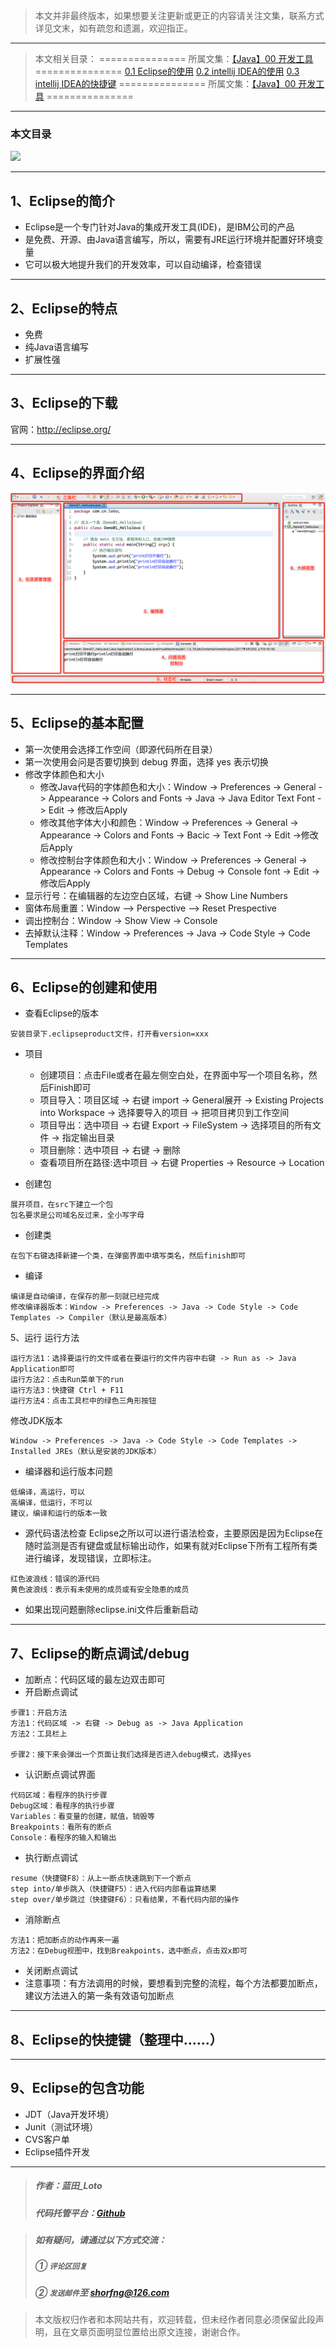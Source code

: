 > 本文并非最终版本，如果想要关注更新或更正的内容请关注文集，联系方式详见文末，如有疏忽和遗漏，欢迎指正。

---
> 本文相关目录：
> =============== 所属文集：[【Java】00 开发工具](https://www.jianshu.com/nb/25275272) ===============
> [0.1 Eclipse的使用](https://www.jianshu.com/p/46bd8a1f3bf2)
> [0.2 intellij IDEA的使用]()
> [0.3 intellij IDEA的快捷键]()
> =============== 所属文集：[【Java】00 开发工具](https://www.jianshu.com/nb/25275272) ===============
---

### 本文目录
![](https://upload-images.jianshu.io/upload_images/1903695-179cf7129275d1a4.png?imageMogr2/auto-orient/strip%7CimageView2/2/w/1240)

---

## 1、Eclipse的简介
- Eclipse是一个专门针对Java的集成开发工具(IDE)，是IBM公司的产品
- 是免费、开源、由Java语言编写，所以，需要有JRE运行环境并配置好环境变量
- 它可以极大地提升我们的开发效率，可以自动编译，检查错误

---

## 2、Eclipse的特点
- 免费
- 纯Java语言编写
- 扩展性强

---

## 3、Eclipse的下载
官网：http://eclipse.org/

---

## 4、Eclipse的界面介绍
![](image/036.png)

---

## 5、Eclipse的基本配置
- 第一次使用会选择工作空间（即源代码所在目录）
- 第一次使用会问是否要切换到 debug 界面，选择 yes 表示切换
- 修改字体颜色和大小
   - 修改Java代码的字体颜色和大小：Window -> Preferences -> General -> Appearance -> Colors and Fonts -> Java -> Java Editor Text Font -> Edit -> 修改后Apply
   - 修改其他字体大小和颜色：Window -> Preferences -> General -> Appearance -> Colors and Fonts -> Bacic -> Text Font -> Edit ->修改后Apply
   - 修改控制台字体颜色和大小：Window -> Preferences -> General -> Appearance -> Colors and Fonts -> Debug -> Console font -> Edit ->修改后Apply
- 显示行号：在编辑器的左边空白区域，右键 -> Show Line Numbers
- 窗体布局重置：Window –> Perspective –> Reset Prespective
- 调出控制台：Window -> Show View -> Console
- 去掉默认注释：Window -> Preferences -> Java -> Code Style -> Code Templates

---

## 6、Eclipse的创建和使用
- 查看Eclipse的版本
```
安装目录下.eclipseproduct文件，打开看version=xxx
```
 - 项目
   - 创建项目：点击File或者在最左侧空白处，在界面中写一个项目名称，然后Finish即可
   - 项目导入：项目区域 -> 右键 import -> General展开 -> Existing Projects into Workspace -> 选择要导入的项目 -> 把项目拷贝到工作空间
   - 项目导出：选中项目 -> 右键 Export -> FileSystem -> 选择项目的所有文件 -> 指定输出目录
   - 项目删除：选中项目 -> 右键 -> 删除
   - 查看项目所在路径:选中项目 -> 右键 Properties -> Resource -> Location

- 创建包
```
展开项目，在src下建立一个包
包名要求是公司域名反过来，全小写字母
```

- 创建类
```
在包下右键选择新建一个类，在弹窗界面中填写类名，然后finish即可
```
- 编译
```
编译是自动编译，在保存的那一刻就已经完成
修改编译器版本：Window -> Preferences -> Java -> Code Style -> Code Templates -> Compiler（默认是最高版本）
```

5、运行
运行方法
```
运行方法1：选择要运行的文件或者在要运行的文件内容中右键 -> Run as -> Java Application即可
运行方法2：点击Run菜单下的run
运行方法3：快捷键 Ctrl + F11
运行方法4：点击工具栏中的绿色三角形按钮
```
修改JDK版本
```
Window -> Preferences -> Java -> Code Style -> Code Templates -> Installed JREs（默认是安装的JDK版本）
```

- 编译器和运行版本问题
```
低编译，高运行，可以
高编译，低运行，不可以
建议，编译和运行的版本一致
```

- 源代码语法检查
Eclipse之所以可以进行语法检查，主要原因是因为Eclipse在随时监测是否有键盘或鼠标输出动作，如果有就对Eclipse下所有工程所有类进行编译，发现错误，立即标注。
```
红色波浪线：错误的源代码
黄色波浪线：表示有未使用的成员或有安全隐患的成员
```

- 如果出现问题删除eclipse.ini文件后重新启动

---

## 7、Eclipse的断点调试/debug
- 加断点：代码区域的最左边双击即可
- 开启断点调试
```
步骤1：开启方法
方法1：代码区域 -> 右键 -> Debug as -> Java Application
方法2：工具栏上

步骤2：接下来会弹出一个页面让我们选择是否进入debug模式，选择yes
```

- 认识断点调试界面
```
代码区域：看程序的执行步骤
Debug区域：看程序的执行步骤
Variables：看变量的创建，赋值，销毁等
Breakpoints：看所有的断点
Console：看程序的输入和输出
```

- 执行断点调试
```
resume（快捷键F8）：从上一断点快速跳到下一个断点
step into/单步跳入（快捷键F5）：进入代码内部看运算结果
step over/单步跳过（快捷键F6）：只看结果，不看代码内部的操作
```

- 消除断点
```
方法1：把加断点的动作再来一遍
方法2：在Debug视图中，找到Breakpoints，选中断点，点击双x即可
```
- 关闭断点调试
- 注意事项：有方法调用的时候，要想看到完整的流程，每个方法都要加断点，建议方法进入的第一条有效语句加断点

---

## 8、Eclipse的快捷键（整理中......）

---

## 9、Eclipse的包含功能
- JDT（Java开发环境）
- Junit（测试环境）
- CVS客户单
- Eclipse插件开发

---

> ##### 作者：蓝田_Loto
>
> ##### 代码托管平台：[Github](https://github.com/shorfng)

> ##### 如有疑问，请通过以下方式交流：
>
> ##### ① `评论区回复`
>
> ##### ② `发送邮件`至 [shorfng@126.com](mailto:shorfng@126.com)

> 本文版权归作者和本网站共有，欢迎转载，但未经作者同意必须保留此段声明，且在文章页面明显位置给出原文连接，谢谢合作。